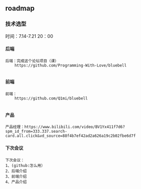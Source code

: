 ## roadmap

### 技术选型

时间：7.14-7.21 20：00

#### 后端

```
后端：完成这个论坛项目（课）
	https://github.com/Programming-With-Love/bluebell
	
```

#### 前端

```
前端：
	https://github.com/Q1mi/bluebell


```

#### 产品

```
产品经理：https://www.bilibili.com/video/BV1Yx411f7d6?spm_id_from=333.337.search-card.all.click&vd_source=88f4b7ef42ad2a626a19c2b02fbe6d7f

```

#### 下次会议

```
下次会议：
1、(github:怎么用）
2、后端介绍
3、前端介绍
4、产品介绍
```


